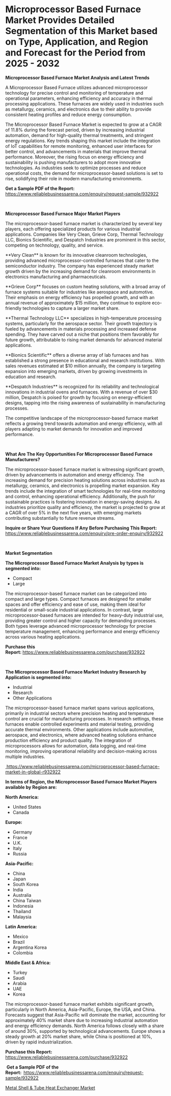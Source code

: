 <p><h1>Microprocessor Based Furnace Market Provides Detailed Segmentation of this Market based on Type, Application, and Region and Forecast for the Period from 2025 - 2032</h1></p><p><strong>Microprocessor Based Furnace Market Analysis and Latest Trends</strong></p>
<p><p>A Microprocessor Based Furnace utilizes advanced microprocessor technology for precise control and monitoring of temperature and operational parameters, enhancing efficiency and accuracy in thermal processing applications. These furnaces are widely used in industries such as metallurgy, ceramics, and electronics due to their ability to provide consistent heating profiles and reduce energy consumption.</p><p>The Microprocessor Based Furnace Market is expected to grow at a CAGR of 11.8% during the forecast period, driven by increasing industrial automation, demand for high-quality thermal treatments, and stringent energy regulations. Key trends shaping this market include the integration of IoT capabilities for remote monitoring, enhanced user interfaces for better control, and advancements in materials that improve thermal performance. Moreover, the rising focus on energy efficiency and sustainability is pushing manufacturers to adopt more innovative technologies. As industries seek to optimize processes and reduce operational costs, the demand for microprocessor-based solutions is set to rise, solidifying their role in modern manufacturing environments.</p></p>
<p><strong>Get a Sample PDF of the Report:&nbsp;</strong> <a href="https://www.reliablebusinessarena.com/enquiry/request-sample/932922?utm_campaign=2947&utm_medium=2&utm_source=Github&utm_content=ia&utm_term=21032025&utm_id=microprocessor-based-furnace">https://www.reliablebusinessarena.com/enquiry/request-sample/932922</a></p>
<p>&nbsp;</p>
<p><strong>Microprocessor Based Furnace Major Market Players</strong></p>
<p><p>The microprocessor-based furnace market is characterized by several key players, each offering specialized products for various industrial applications. Companies like Very Clean, Grieve Corp, Thermal Technology LLC, Bionics Scientific, and Despatch Industries are prominent in this sector, competing on technology, quality, and service.</p><p>**Very Clean** is known for its innovative cleanroom technologies, providing advanced microprocessor-controlled furnaces that cater to the semiconductor industry. The company has experienced steady market growth driven by the increasing demand for cleanroom environments in electronics manufacturing and pharmaceuticals.</p><p>**Grieve Corp** focuses on custom heating solutions, with a broad array of furnace systems suitable for industries like aerospace and automotive. Their emphasis on energy efficiency has propelled growth, and with an annual revenue of approximately $15 million, they continue to explore eco-friendly technologies to capture a larger market share.</p><p>**Thermal Technology LLC** specializes in high-temperature processing systems, particularly for the aerospace sector. Their growth trajectory is fueled by advancements in materials processing and increased defense spending. They have carved out a niche that positions them favorably for future growth, attributable to rising market demands for advanced material applications.</p><p>**Bionics Scientific** offers a diverse array of lab furnaces and has established a strong presence in educational and research institutions. With sales revenues estimated at $10 million annually, the company is targeting expansion into emerging markets, driven by growing investments in education and research.</p><p>**Despatch Industries** is recognized for its reliability and technological innovations in industrial ovens and furnaces. With a revenue of over $30 million, Despatch is poised for growth by focusing on energy-efficient designs, tapping into the rising awareness of sustainability in manufacturing processes.</p><p>The competitive landscape of the microprocessor-based furnace market reflects a growing trend towards automation and energy efficiency, with all players adapting to market demands for innovation and improved performance.</p></p>
<p>&nbsp;</p>
<p><strong>What Are The Key Opportunities For Microprocessor Based Furnace Manufacturers?</strong></p>
<p><p>The microprocessor-based furnace market is witnessing significant growth, driven by advancements in automation and energy efficiency. The increasing demand for precision heating solutions across industries such as metallurgy, ceramics, and electronics is propelling market expansion. Key trends include the integration of smart technologies for real-time monitoring and control, enhancing operational efficiency. Additionally, the push for sustainable practices is fostering innovation in energy-saving designs. As industries prioritize quality and efficiency, the market is projected to grow at a CAGR of over 5% in the next five years, with emerging markets contributing substantially to future revenue streams.</p></p>
<p><strong>Inquire or Share Your Questions If Any Before Purchasing This Report:</strong> <a href="https://www.reliablebusinessarena.com/enquiry/pre-order-enquiry/932922?utm_campaign=2947&utm_medium=2&utm_source=Github&utm_content=ia&utm_term=21032025&utm_id=microprocessor-based-furnace">https://www.reliablebusinessarena.com/enquiry/pre-order-enquiry/932922</a></p>
<p>&nbsp;</p>
<p><strong>Market Segmentation</strong></p>
<p><strong>The Microprocessor Based Furnace Market Analysis by types is segmented into:</strong></p>
<p><ul><li>Compact</li><li>Large</li></ul></p>
<p><p>The microprocessor-based furnace market can be categorized into compact and large types. Compact furnaces are designed for smaller spaces and offer efficiency and ease of use, making them ideal for residential or small-scale industrial applications. In contrast, large microprocessor-based furnaces are intended for heavy-duty industrial use, providing greater control and higher capacity for demanding processes. Both types leverage advanced microprocessor technology for precise temperature management, enhancing performance and energy efficiency across various heating applications.</p></p>
<p><strong>Purchase this Report:&nbsp;</strong><a href="https://www.reliablebusinessarena.com/purchase/932922?utm_campaign=2947&utm_medium=2&utm_source=Github&utm_content=ia&utm_term=21032025&utm_id=microprocessor-based-furnace">https://www.reliablebusinessarena.com/purchase/932922</a></p>
<p>&nbsp;</p>
<p><strong>The Microprocessor Based Furnace Market Industry Research by Application is segmented into:</strong></p>
<p><ul><li>Industrial</li><li>Research</li><li>Other Applications</li></ul></p>
<p><p>The microprocessor-based furnace market spans various applications, primarily in industrial sectors where precision heating and temperature control are crucial for manufacturing processes. In research settings, these furnaces enable controlled experiments and material testing, providing accurate thermal environments. Other applications include automotive, aerospace, and electronics, where advanced heating solutions enhance production efficiency and product quality. The integration of microprocessors allows for automation, data logging, and real-time monitoring, improving operational reliability and decision-making across multiple industries.</p></p>
<p><a href="https://www.reliablebusinessarena.com/microprocessor-based-furnace-market-in-global-r932922?utm_campaign=2947&utm_medium=2&utm_source=Github&utm_content=ia&utm_term=21032025&utm_id=microprocessor-based-furnace">&nbsp;https://www.reliablebusinessarena.com/microprocessor-based-furnace-market-in-global-r932922</a></p>
<p><strong>In terms of Region, the Microprocessor Based Furnace Market Players available by Region are:</strong></p>
<p>
    <p> <strong> North America: </strong>
        <ul>
            <li>United States</li>
            <li>Canada</li>
        </ul>
        </p> 
    <p> <strong> Europe: </strong>
        <ul>
            <li>Germany</li>
            <li>France</li>
            <li>U.K.</li>
            <li>Italy</li>
            <li>Russia</li>
        </ul>
        </p> 
    <p> <strong> Asia-Pacific: </strong>
        <ul>
            <li>China</li>
            <li>Japan</li>
            <li>South Korea</li>
            <li>India</li>
            <li>Australia</li>
            <li>China Taiwan</li>
            <li>Indonesia</li>
            <li>Thailand</li>
            <li>Malaysia</li>
        </ul>
        </p> 
    <p> <strong> Latin America: </strong>
        <ul>
            <li>Mexico</li>
            <li>Brazil</li>
            <li>Argentina Korea</li>
            <li>Colombia</li>
        </ul>
        </p> 
    <p> <strong> Middle East & Africa: </strong>
        <ul>
            <li>Turkey</li>
            <li>Saudi</li>
            <li>Arabia</li>
            <li>UAE</li>
            <li>Korea</li>
        </ul>
    </p>
    </p>
<p><p>The microprocessor-based furnace market exhibits significant growth, particularly in North America, Asia-Pacific, Europe, the USA, and China. Forecasts suggest that Asia-Pacific will dominate the market, accounting for approximately 40% market share due to increasing industrial automation and energy efficiency demands. North America follows closely with a share of around 30%, supported by technological advancements. Europe shows a steady growth at 20% market share, while China is positioned at 10%, driven by rapid industrialization.</p></p>
<p><strong>Purchase this Report: </strong><a href="https://www.reliablebusinessarena.com/purchase/932922?utm_campaign=2947&utm_medium=2&utm_source=Github&utm_content=ia&utm_term=21032025&utm_id=microprocessor-based-furnace">https://www.reliablebusinessarena.com/purchase/932922</a></p>
<p>&nbsp;<strong>Get a Sample PDF of the Report:&nbsp;&nbsp;</strong><a href="https://www.reliablebusinessarena.com/enquiry/request-sample/932922?utm_campaign=2947&utm_medium=2&utm_source=Github&utm_content=ia&utm_term=21032025&utm_id=microprocessor-based-furnace">https://www.reliablebusinessarena.com/enquiry/request-sample/932922</a></p>
<p><strong></strong></p>
<p><p><a href="https://github.com/mronmizoe/Market-Research-Report-List-1/blob/main/metal-shell-tube-heat-exchanger-market.md?utm_campaign=2947&utm_medium=2&utm_source=Github&utm_content=ia&utm_term=21032025&utm_id=microprocessor-based-furnace">Metal Shell & Tube Heat Exchanger Market</a></p></p>